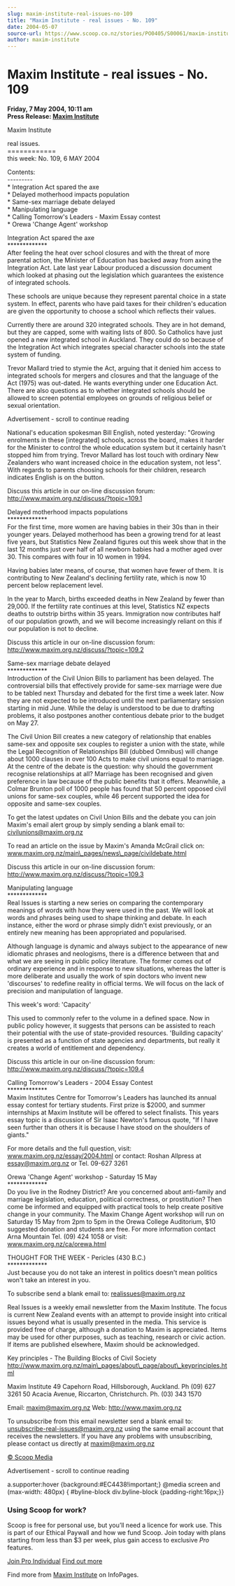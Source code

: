 ```yaml
---
slug: maxim-institute-real-issues-no-109
title: "Maxim Institute - real issues - No. 109"
date: 2004-05-07
source-url: https://www.scoop.co.nz/stories/PO0405/S00061/maxim-institute-real-issues-no-109.htm
author: maxim-institute
---
```

Maxim Institute - real issues - No. 109
=======================================

**Friday, 7 May 2004, 10:11 am**  
**Press Release: [Maxim Institute](https://info.scoop.co.nz/Maxim_Institute)**

Maxim Institute

real issues.  
\============  
this week: No. 109, 6 MAY 2004

Contents:  
\---------  
\* Integration Act spared the axe  
\* Delayed motherhood impacts population  
\* Same-sex marriage debate delayed  
\* Manipulating language  
\* Calling Tomorrow's Leaders - Maxim Essay contest  
\* Orewa 'Change Agent' workshop

  
Integration Act spared the axe  
\*\*\*\*\*\*\*\*\*\*\*\*\*  
After feeling the heat over school closures and with the threat of more parental action, the Minister of Education has backed away from axing the Integration Act. Late last year Labour produced a discussion document which looked at phasing out the legislation which guarantees the existence of integrated schools.

These schools are unique because they represent parental choice in a state system. In effect, parents who have paid taxes for their children's education are given the opportunity to choose a school which reflects their values.

Currently there are around 320 integrated schools. They are in hot demand, but they are capped, some with waiting lists of 800. So Catholics have just opened a new integrated school in Auckland. They could do so because of the Integration Act which integrates special character schools into the state system of funding.

Trevor Mallard tried to stymie the Act, arguing that it denied him access to integrated schools for mergers and closures and that the language of the Act (1975) was out-dated. He wants everything under one Education Act. There are also questions as to whether integrated schools should be allowed to screen potential employees on grounds of religious belief or sexual orientation.

Advertisement - scroll to continue reading





National's education spokesman Bill English, noted yesterday: "Growing enrolments in these \[integrated\] schools, across the board, makes it harder for the Minister to control the whole education system but it certainly hasn't stopped him from trying. Trevor Mallard has lost touch with ordinary New Zealanders who want increased choice in the education system, not less". With regards to parents choosing schools for their children, research indicates English is on the button.

Discuss this article in our on-line discussion forum: http://www.maxim.org.nz/discuss/?topic=109.1

Delayed motherhood impacts populations  
\*\*\*\*\*\*\*\*\*\*\*\*\*  
For the first time, more women are having babies in their 30s than in their younger years. Delayed motherhood has been a growing trend for at least five years, but Statistics New Zealand figures out this week show that in the last 12 months just over half of all newborn babies had a mother aged over 30. This compares with four in 10 women in 1994.

Having babies later means, of course, that women have fewer of them. It is contributing to New Zealand's declining fertility rate, which is now 10 percent below replacement level.

In the year to March, births exceeded deaths in New Zealand by fewer than 29,000. If the fertility rate continues at this level, Statistics NZ expects deaths to outstrip births within 35 years. Immigration now contributes half of our population growth, and we will become increasingly reliant on this if our population is not to decline.

Discuss this article in our on-line discussion forum: http://www.maxim.org.nz/discuss/?topic=109.2

Same-sex marriage debate delayed  
\*\*\*\*\*\*\*\*\*\*\*\*\*  
Introduction of the Civil Union Bills to parliament has been delayed. The controversial bills that effectively provide for same-sex marriage were due to be tabled next Thursday and debated for the first time a week later. Now they are not expected to be introduced until the next parliamentary session starting in mid June. While the delay is understood to be due to drafting problems, it also postpones another contentious debate prior to the budget on May 27.

The Civil Union Bill creates a new category of relationship that enables same-sex and opposite sex couples to register a union with the state, while the Legal Recognition of Relationships Bill (dubbed Omnibus) will change about 1000 clauses in over 100 Acts to make civil unions equal to marriage. At the centre of the debate is the question: why should the government recognise relationships at all? Marriage has been recognised and given preference in law because of the public benefits that it offers. Meanwhile, a Colmar Brunton poll of 1000 people has found that 50 percent opposed civil unions for same-sex couples, while 46 percent supported the idea for opposite and same-sex couples.

To get the latest updates on Civil Union Bills and the debate you can join Maxim's email alert group by simply sending a blank email to: civilunions@maxim.org.nz

To read an article on the issue by Maxim's Amanda McGrail click on: www.maxim.org.nz/main\_pages/news\_page/civildebate.html

Discuss this article in our on-line discussion forum: http://www.maxim.org.nz/discuss/?topic=109.3

Manipulating language  
\*\*\*\*\*\*\*\*\*\*\*\*\*  
Real Issues is starting a new series on comparing the contemporary meanings of words with how they were used in the past. We will look at words and phrases being used to shape thinking and debate. In each instance, either the word or phrase simply didn't exist previously, or an entirely new meaning has been appropriated and popularised.

Although language is dynamic and always subject to the appearance of new idiomatic phrases and neologisms, there is a difference between that and what we are seeing in public policy literature. The former comes out of ordinary experience and in response to new situations, whereas the latter is more deliberate and usually the work of spin doctors who invent new 'discourses' to redefine reality in official terms. We will focus on the lack of precision and manipulation of language.

This week's word: 'Capacity'

This used to commonly refer to the volume in a defined space. Now in public policy however, it suggests that persons can be assisted to reach their potential with the use of state-provided resources. 'Building capacity' is presented as a function of state agencies and departments, but really it creates a world of entitlement and dependency.

Discuss this article in our on-line discussion forum: http://www.maxim.org.nz/discuss/?topic=109.4

Calling Tomorrow's Leaders - 2004 Essay Contest  
\*\*\*\*\*\*\*\*\*\*\*\*\*  
Maxim Institutes Centre for Tomorrow's Leaders has launched its annual essay contest for tertiary students. First prize is $2000, and summer internships at Maxim Institute will be offered to select finalists. This years essay topic is a discussion of Sir Isaac Newton's famous quote, "If I have seen further than others it is because I have stood on the shoulders of giants."

For more details and the full question, visit: www.maxim.org.nz/essay/2004.html or contact: Roshan Allpress at essay@maxim.org.nz or Tel. 09-627 3261

Orewa 'Change Agent' workshop - Saturday 15 May  
\*\*\*\*\*\*\*\*\*\*\*\*\*  
Do you live in the Rodney District? Are you concerned about anti-family and marriage legislation, education, political correctness, or prostitution? Then come be informed and equipped with practical tools to help create positive change in your community. The Maxim Change Agent workshop will run on Saturday 15 May from 2pm to 5pm in the Orewa College Auditorium, $10 suggested donation and students are free. For more information contact Arna Mountain Tel. (09) 424 1058 or visit: www.maxim.org.nz/ca/orewa.html

THOUGHT FOR THE WEEK - Pericles (430 B.C.)  
\*\*\*\*\*\*\*\*\*\*\*\*\*  
Just because you do not take an interest in politics doesn't mean politics won't take an interest in you.

To subscribe send a blank email to: realissues@maxim.org.nz

Real Issues is a weekly email newsletter from the Maxim Institute. The focus is current New Zealand events with an attempt to provide insight into critical issues beyond what is usually presented in the media. This service is provided free of charge, although a donation to Maxim is appreciated. Items may be used for other purposes, such as teaching, research or civic action. If items are published elsewhere, Maxim should be acknowledged.

Key principles - The Building Blocks of Civil Society http://www.maxim.org.nz/main\_pages/about\_page/about\_keyprinciples.html

Maxim Institute 49 Capehorn Road, Hillsborough, Auckland. Ph (09) 627 3261 50 Acacia Avenue, Riccarton, Christchurch. Ph. (03) 343 1570

Email: maxim@maxim.org.nz Web: http://www.maxim.org.nz

To unsubscribe from this email newsletter send a blank email to: unsubscribe-real-issues@maxim.org.nz using the same email account that receives the newsletters. If you have any problems with unsubscribing, please contact us directly at maxim@maxim.org.nz

  

[© Scoop Media](http://www.scoop.co.nz/about/terms.html)  

Advertisement - scroll to continue reading



a.supporter:hover {background:#EC4438!important;} @media screen and (max-width: 480px) { #byline-block div.byline-block {padding-right:16px;}}

### Using Scoop for work?

Scoop is free for personal use, but you’ll need a licence for work use. This is part of our Ethical Paywall and how we fund Scoop. Join today with plans starting from less than $3 per week, plus gain access to exclusive _Pro_ features.  
  
[Join Pro Individual](https://pro.scoop.co.nz/Individual/?from=ProIn24) [Find out more](https://pro.scoop.co.nz/using-scoop-for-work/?from=ProIn24)

Find more from [Maxim Institute](https://info.scoop.co.nz/Maxim_Institute) on InfoPages.